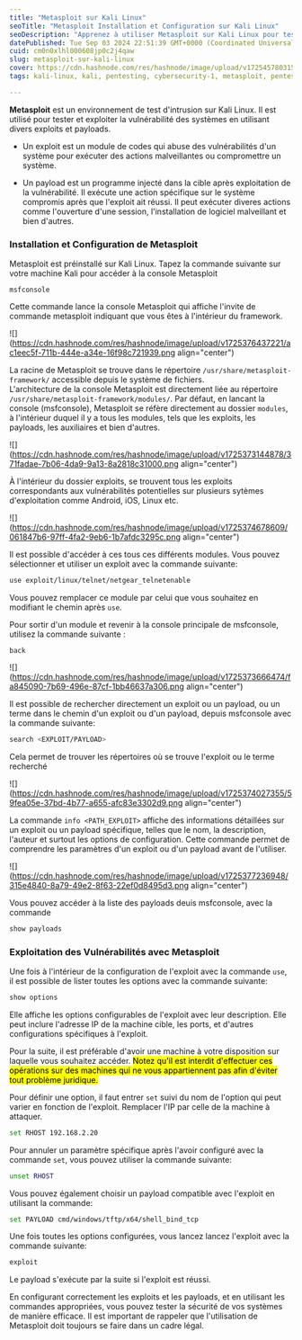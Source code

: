 ```yaml
---
title: "Metasploit sur Kali Linux"
seoTitle: "Metasploit Installation et Configuration sur Kali Linux"
seoDescription: "Apprenez à utiliser Metasploit sur Kali Linux pour tester et exploiter les vulnérabilités des systèmes en toute légalité"
datePublished: Tue Sep 03 2024 22:51:39 GMT+0000 (Coordinated Universal Time)
cuid: cm0n0xlhl000608jp0c2j4qaw
slug: metasploit-sur-kali-linux
cover: https://cdn.hashnode.com/res/hashnode/image/upload/v1725457803153/1e9828ef-5dba-4481-80ca-34d319165e02.png
tags: kali-linux, kali, pentesting, cybersecurity-1, metasploit, pentesting-tools, metasploit-framework

---
```


**Metasploit** est un environnement de test d'intrusion sur Kali Linux. Il est utilisé pour tester et exploiter la vulnérabilité des systèmes en utilisant divers exploits et payloads.

* Un exploit est un module de codes qui abuse des vulnérabilités d'un système pour exécuter des actions malveillantes ou compromettre un système.
    
* Un payload est un programme injecté dans la cible après exploitation de la vulnérabilité. Il exécute une action spécifique sur le système compromis après que l'exploit ait réussi. Il peut exécuter diveres actions comme l'ouverture d'une session, l'installation de logiciel malveillant et bien d'autres.
    

### Installation et Configuration de Metasploit

Metasploit est préinstallé sur Kali Linux. Tapez la commande suivante sur votre machine Kali pour accéder à la console Metasploit

```plaintext
msfconsole
```

Cette commande lance la console Metasploit qui affiche l'invite de commande metasploit indiquant que vous êtes à l'intérieur du framework.

![](https://cdn.hashnode.com/res/hashnode/image/upload/v1725376437221/ac1eec5f-711b-444e-a34e-16f98c721939.png align="center")

La racine de Metasploit se trouve dans le répertoire `/usr/share/metasploit-framework/` accessible depuis le système de fichiers.  
L'architecture de la console Metasploit est directement liée au répertoire `/usr/share/metasploit-framework/modules/`. Par défaut, en lancant la console (msfconsole), Metasploit se réfère directement au dossier `modules`, à l'intérieur duquel il y a tous les modules, tels que les exploits, les payloads, les auxiliaires et bien d'autres.

![](https://cdn.hashnode.com/res/hashnode/image/upload/v1725373144878/371fadae-7b06-4da9-9a13-8a2818c31000.png align="center")

À l'intérieur du dossier exploits, se trouvent tous les exploits correspondants aux vulnérabilités potentielles sur plusieurs sytèmes d'exploitation comme Android, iOS, Linux etc.

![](https://cdn.hashnode.com/res/hashnode/image/upload/v1725374678609/061847b6-97ff-4fa2-9eb6-1b7afdc3295c.png align="center")

Il est possible d'accéder à ces tous ces différents modules. Vous pouvez sélectionner et utiliser un exploit avec la commande suivante:

```bash
use exploit/linux/telnet/netgear_telnetenable
```

Vous pouvez remplacer ce module par celui que vous souhaitez en modifiant le chemin après `use`.

Pour sortir d'un module et revenir à la console principale de msfconsole, utilisez la commande suivante :

```plaintext
back
```

![](https://cdn.hashnode.com/res/hashnode/image/upload/v1725373666474/fa845090-7b69-496e-87cf-1bb46637a306.png align="center")

Il est possible de rechercher directement un exploit ou un payload, ou un terme dans le chemin d'un exploit ou d'un payload, depuis msfconsole avec la commande suivante:

```bash
search <EXPLOIT/PAYLOAD>
```

Cela permet de trouver les répertoires où se trouve l'exploit ou le terme recherché

![](https://cdn.hashnode.com/res/hashnode/image/upload/v1725374027355/59fea05e-37bd-4b77-a655-afc83e3302d9.png align="center")

La commande `info <PATH_EXPLOIT>` affiche des informations détaillées sur un exploit ou un payload spécifique, telles que le nom, la description, l'auteur et surtout les options de configuration. Cette commande permet de comprendre les paramètres d'un exploit ou d'un payload avant de l'utiliser.

![](https://cdn.hashnode.com/res/hashnode/image/upload/v1725377236948/315e4840-8a79-49e2-8f63-22ef0d8495d3.png align="center")

Vous pouvez accéder à la liste des payloads deuis msfconsole, avec la commande

```bash
show payloads
```

### **Exploitation des Vulnérabilités avec Metasploit**

Une fois à l'intérieur de la configuration de l'exploit avec la commande `use`, il est possible de lister toutes les options avec la commande suivante:

```bash
show options
```

Elle affiche les options configurables de l'exploit avec leur description. Elle peut inclure l'adresse IP de la machine cible, les ports, et d'autres configurations spécifiques à l'exploit.

Pour la suite, il est préférable d'avoir une machine à votre disposition sur laquelle vous souhaitez accéder. <mark>Notez qu'il est interdit d'effectuer ces opérations sur des machines qui ne vous appartiennent pas afin d'éviter tout problème juridique.</mark>

Pour définir une option, il faut entrer `set` suivi du nom de l'option qui peut varier en fonction de l'exploit. Remplacer l'IP par celle de la machine à attaquer.

```bash
set RHOST 192.168.2.20
```

Pour annuler un paramètre spécifique après l'avoir configuré avec la commande `set`, vous pouvez utiliser la commande suivante:

```bash
unset RHOST
```

Vous pouvez également choisir un payload compatible avec l'exploit en utilisant la commande:

```bash
set PAYLOAD cmd/windows/tftp/x64/shell_bind_tcp
```

Une fois toutes les options configurées, vous lancez lancez l'exploit avec la commande suivante:

```bash
exploit
```

Le payload s'exécute par la suite si l'exploit est réussi.

En configurant correctement les exploits et les payloads, et en utilisant les commandes appropriées, vous pouvez tester la sécurité de vos systèmes de manière efficace. Il est important de rappeler que l'utilisation de Metasploit doit toujours se faire dans un cadre légal.